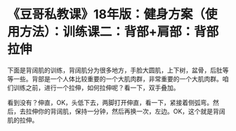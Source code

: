 # 《豆哥私教课》18年版：健身方案（使用方法）：训练课二：背部+肩部：背部拉伸

下面是背阔肌的训练，背阔肌分为很多地方，手脸大圆肌，上下树，盆骨，后肚等等一些。背部是一个人体比较重要的一个大肌肉群，非常重要的一个大肌肉群。咱们训练之前，进行一个拉伸，如何拉伸呢？看一下，双手叠加。

看到没有？伸直，OK，头低下去，两脚打开伸直，看一下，紧接着侧弧弯。然后，去拉伸你的背阔肌，保持一分钟，然后再换一次，左边。OK，这个就是背阔肌的拉伸。

